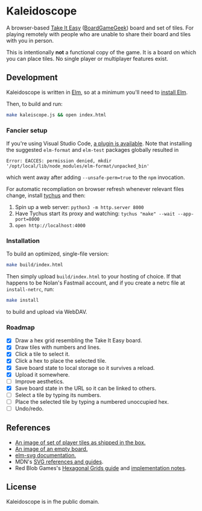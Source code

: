 # Kaleidoscope

A browser-based [Take It Easy](http://www.burleygames.com/board-games/take-it-easy/) ([BoardGameGeek](https://boardgamegeek.com/boardgame/128/take-it-easy)) board and set of tiles. For playing remotely with people who are unable to share their board and tiles with you in person.

This is intentionally **not** a functional copy of the game. It is a board on which you can place tiles. No single player or multiplayer features exist.

## Development

Kaleidoscope is written in [Elm](https://elm-lang.org), so at a minimum you'll need to [install Elm](https://guide.elm-lang.org/install/elm.html).

Then, to build and run:

```sh
make kaleiscope.js && open index.html
```

### Fancier setup

If you're using Visual Studio Code, [a plugin is available](https://github.com/elm-tooling/elm-language-client-vscode). Note that installing the suggested `elm-format` and `elm-test` packages globally resulted in

```
Error: EACCES: permission denied, mkdir '/opt/local/lib/node_modules/elm-format/unpacked_bin'
```

which went away after adding `--unsafe-perm=true` to the `npm` invocation.

For automatic recompliation on browser refresh whenever relevant files change, install [tychus](https://github.com/devlocker/tychus) and then:

1. Spin up a web server: `python3 -m http.server 8000`
2. Have Tychus start its proxy and watching: `tychus "make" --wait --app-port=8000`
3. `open http://localhost:4000`

### Installation

To build an optimized, single-file version:

```sh
make build/index.html
```

Then simply upload `build/index.html` to your hosting of choice. If that happens to be Nolan's Fastmail account, and if you create a netrc file at `install-netrc`, run:

```sh
make install
```

to build and upload via WebDAV.

### Roadmap

- [x] Draw a hex grid resembling the Take It Easy board.
- [x] Draw tiles with numbers and lines.
- [x] Click a tile to select it.
- [x] Click a hex to place the selected tile.
- [x] Save board state to local storage so it survives a reload.
- [x] Upload it somewhere.
- [ ] Improve aesthetics.
- [x] Save board state in the URL so it can be linked to others.
- [ ] Select a tile by typing its numbers.
- [ ] Place the selected tile by typing a numbered unoccupied hex.
- [ ] Undo/redo.

## References

* [An image of set of player tiles as shipped in the box.](https://boardgamegeek.com/image/296408/take-it-easy)
* [An image of an empty board.](https://boardgamegeek.com/image/296409/take-it-easy)
* [elm-svg documentation.](https://package.elm-lang.org/packages/elm/svg/1.0.1/)
* MDN's [SVG references and guides](https://developer.mozilla.org/en-US/docs/Web/SVG).
* Red Blob Games's [Hexagonal Grids guide](https://www.redblobgames.com/grids/hexagons/) and [implementation notes](https://www.redblobgames.com/grids/hexagons/implementation.html).

## License

Kaleidoscope is in fhe public domain.
